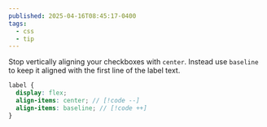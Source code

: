 ```yaml
---
published: 2025-04-16T08:45:17-0400
tags:
  - css
  - tip
---
```


Stop vertically aligning your checkboxes with `center`. Instead use `baseline` to keep it aligned with the first line of the label text.

```scss
label {
  display: flex;
  align-items: center; // [!code --]
  align-items: baseline; // [!code ++]
}
```
